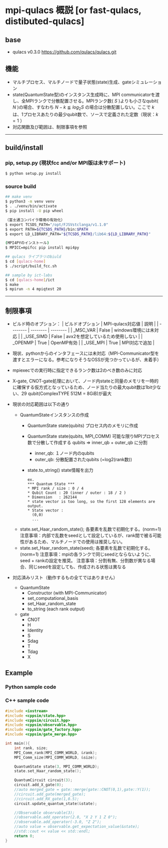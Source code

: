 # mpi-qulacs 概説 [or fast-qulacs, distibuted-qulacs]
## base
- qulacs v0.3.0 https://github.com/qulacs/qulacs.git

## 機能
- マルチプロセス、マルチノードで量子状態(state)生成、gateシミュレーション
- state(QuantumState型)のインスタンス生成時に、MPI communicatorを渡し、全MPIランクで分散配置させる。MPIランク数( $S$ )よりも小さなqubit( $N$ )の場合、すなわち ${N-k} \leqq log_2S$ の場合は分散配置しない。ここで $k$ は、1プロセスあたりの最少qubit数で、ソースで定義された定数（現状：$k=1$ ）
- 対応関数及び範囲は、制限事項を参照

<hr>

## build/install
### pip, setup.py (現状fcc and/or MPI版は未サポート)
```bash
$ python setup.py install
```

### source build
```bash
## make venv
$ python3 -m venv venv
$ . ./venv/bin/activate
$ pip install -U pip wheel

（富士通コンパイラ環境の有効化）
$ export TCSDS_PATH="/opt/FJSVstclanga/v1.1.0"
$ export PATH=${TCSDS_PATH}/bin:$PATH
$ export LD_LIBRARY_PATH="${TCSDS_PATH}/lib64:${LD_LIBRARY_PATH}"

(MPI4PYのインストール)
$ MPICC=mpifcc pip install mpi4py

## qulacs ライブラリのbiuld
$ cd [qulacs-home]
$ ./script/build_fcc.sh

## sample by ict-labs
$ cd [qulacs-home]/ict
$ make
$ mpirun -n 4 mpiqtest 20
```
<hr>

## 制限事項

- ビルド時のオプション：
  | ビルドオプション | MPI-qulacs対応値 | 説明 |
  | -------- | -------- | -------- |
  | _MSC_VAR  | False    | windows環境には未対応 |
  | _USE_SIMD | False    | avx2を想定しているため使用しない |
  | _OPENMP   | True     | OpenMP有効 |
  | _USE_MPI  | True     | MPI対応で追加 |

- 現状、pythonからのインタフェースには未対応（MPI-Communicator型を渡すとエラーになる。参考になりそうなOSSが見つかっているが、未着手）
- mpiexecでの実行時に指定できるランク数は2のべき数のみに対応
- X-gate, CNOT-gate処理において、ノード内stateと同量のメモリを一時的に確保する仮方式となっているため、ノード当たりの最大qubit数は1bit少ない、29 qubit(ComplexTYPE 512M = 8GiB)が最大
- 現状の対応範囲は以下の通り
  - QuantumStateインスタンスの作成
    - QuantumState state(qubits)
    プロセス内のメモリに作成
    - QuantumState state(qubits, MPI_COMM)
    可能な限りMPIプロセス数で分散して作成する
    qubits => inner_qb + outer_qb に分割
       - inner_qb: １ノード内のqubits
       - outer_qb: 分散配置されたqubits (=log2(rank数))

    - state.to_string()
      state情報を出力
        ```
        ex.
        *** Quantum State ***
        * MPI rank / size : 0 / 4
        * Qubit Count : 20 (inner / outer : 18 / 2 )
        * Dimension   : 262144
        * state vector is too long, so the first 128 elements are output.
        * State vector :
          (0,0)
          ...
        ```
  - state.set_Haar_random_state();
各要素を乱数で初期化する。(norm=1)
注意事項：内部で乱数をseedとして設定しているが、rank間で被る可能性があるため、マルチノードでの使用は推奨しない。
  - state.set_Haar_random_state(seed);
各要素を乱数で初期化する。(norm=1)
注意事項：mpiの各ランクで同じseedとならないように、seed + rankの設定を推奨。
注意事項：分割有無、分割数が異なる場合、同じseedを設定しても、作成される状態は異なる

- 対応済みリスト（動作するもの全てではありません）
  - QuantumState
      - Constructor (with MPI-Communicator)
      - set_computational_basis
      - set_Haar_random_state
      - to_string (each rank output)
  - gate
      - CNOT
      - H
      - Identity
      - S
      - Sdag
      - T
      - Tdag
      - X

## Example
### Python sample code
### C++ sample code
```cpp
#include <iostream>
#include <cppsim/state.hpp>
#include <cppsim/circuit.hpp>
#include <cppsim/observable.hpp>
#include <cppsim/gate_factory.hpp>
#include <cppsim/gate_merge.hpp>

int main(){
    int rank, size;
    MPI_Comm_rank(MPI_COMM_WORLD, &rank);
    MPI_Comm_size(MPI_COMM_WORLD, &size);

    QuantumState state(3, MPI_COMM_WORLD);
    state.set_Haar_random_state();

    QuantumCircuit circuit(3);
    circuit.add_X_gate(0);
    //auto merged_gate = gate::merge(gate::CNOT(0,1),gate::Y(1));
    //circuit.add_gate(merged_gate);
    //circuit.add_RX_gate(1,0.5);
    circuit.update_quantum_state(&state);

    //Observable observable(3);
    //observable.add_operator(2.0, "X 2 Y 1 Z 0");
    //observable.add_operator(-3.0, "Z 2");
    //auto value = observable.get_expectation_value(&state);
    //std::cout << value << std::endl;
    return 0;
}
```
